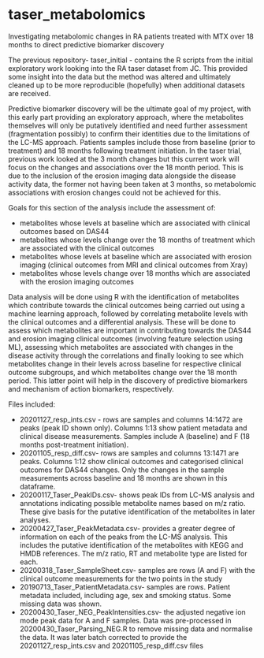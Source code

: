# taser_metabolomics
Investigating metabolomic changes in RA patients treated with MTX over 18 months to direct predictive biomarker discovery

The previous repository- taser_initial - contains the R scripts from the initial exploratory work looking into the RA taser dataset from JC. 
This provided some insight into the data but the method was altered and ultimately cleaned up to be more reproducible (hopefully) when additional datasets are received. 

Predictive biomarker discovery will be the ultimate goal of my project, with this early part providing an exploratory approach, where the metabolites themselves will only be putatively identified and need further assessment (fragmentation possibly) to confirm their identities due to the limitations of the LC-MS approach.
Patients samples include those from baseline (prior to treatment) and 18 months following treatment initiation. In the taser trial, previous work looked at the 3 month changes but this current work will focus on the changes and associations over the 18 month period. This is due to the inclusion of the erosion imaging data alongside the disease activity data, the former not having been taken at 3 months, so metabolomic associations with erosion changes could not be achieved for this. 

Goals for this section of the analysis include the assessment of:
  - metabolites whose levels at baseline which are associated with clinical outcomes based on DAS44
  - metabolites whose levels change over the 18 months of treatment which are associated with the clinical outcomes
  - metabolites whose levels at baseline which are associated with erosion imaging (clinical outcomes from MRI and clinical outcomes from Xray)
  - metabolites whose levels change over 18 months which are associated with the erosion imaging outcomes
  
Data analysis will be done using R with the identification of metabolites which contribute towards the clinical outcomes being carried out using a machine learning approach, followed by correlating metabolite levels with the clinical outcomes and a differential analysis. These will be done to assess which metabolites are important in contributing towards the DAS44 and erosion imaging clinical outcomes (involving feature selection using ML), assessing which metabolites are associated with changes in the disease activity through the correlations and finally looking to see which metabolites change in their levels across baseline for respective clinical outcome subgroups, and which metabolites change over the 18 month period. This latter point will help in the discovery of predictive biomarkers and mechanism of action biomarkers, respectively. 

Files included:
  - 20201127_resp_ints.csv - rows are samples and columns 14:1472 are peaks (peak ID shown only). Columns 1:13 show patient metadata and clinical disease measurements. Samples include A (baseline) and F (18 months post-treatment initiation). 
  - 20201105_resp_diff.csv- rows are samples and columns 13:1471 are peaks. Columns 1:12 show clinical outcomes and categorised clinical outcomes for DAS44 changes. Only the changes in the sample measurements across baseline and 18 months are shown in this dataframe.
  - 20200117_Taser_PeakIDs.csv- shows peak IDs from LC-MS analysis and annotations indicating possible metabolite names based on m/z ratio. These give basis for the putative identification of the metabolites in later analyses.
  - 20200427_Taser_PeakMetadata.csv- provides a greater degree of information on each of the peaks from the LC-MS analysis. This includes the putative identification of the metabolites with KEGG and HMDB references. The m/z ratio, RT and metabolite type are listed for each. 
  - 20200318_Taser_SampleSheet.csv- samples are rows (A and F) with the clinical outcome measurements for the two points in the study
  - 20190713_Taser_PatientMetadata.csv- samples are rows. Patient metadata included, including age, sex and smoking status. Some missing data was shown.
  - 20200430_Taser_NEG_PeakIntensities.csv- the adjusted negative ion mode peak data for A and F samples. Data was pre-processed in 20200430_Taser_Parsing_NEG.R to remove missing data and normalise the data. It was later batch corrected to provide the  20201127_resp_ints.csv and 20201105_resp_diff.csv files

